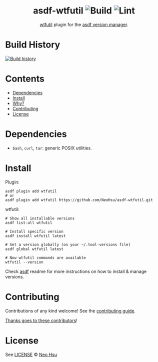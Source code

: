 <div align="center">

# asdf-wtfutil ![Build](https://github.com/NeoHsu/asdf-wtfutil/workflows/Build/badge.svg) ![Lint](https://github.com/NeoHsu/asdf-wtfutil/workflows/Lint/badge.svg)

[wtfutil](https://wtfutil.com/) plugin for the [asdf version manager](https://asdf-vm.com).

</div>

# Build History

[![Build history](https://buildstats.info/github/chart/NeoHsu/asdf-wtfutil?branch=master)](https://github.com/NeoHsu/asdf-wtfutil/actions)

# Contents

- [Dependencies](#dependencies)
- [Install](#install)
- [Why?](#why)
- [Contributing](#contributing)
- [License](#license)

# Dependencies

- `bash`, `curl`, `tar`: generic POSIX utilities.

# Install

Plugin:

```shell
asdf plugin add wtfutil
# or
asdf plugin add wtfutil https://github.com/NeoHsu/asdf-wtfutil.git
```

wtfutil:

```shell
# Show all installable versions
asdf list-all wtfutil

# Install specific version
asdf install wtfutil latest

# Set a version globally (on your ~/.tool-versions file)
asdf global wtfutil latest

# Now wtfutil commands are available
wtfutil --version
```

Check [asdf](https://github.com/asdf-vm/asdf) readme for more instructions on how to
install & manage versions.

# Contributing

Contributions of any kind welcome! See the [contributing guide](contributing.md).

[Thanks goes to these contributors](https://github.com/NeoHsu/asdf-wtfutil/graphs/contributors)!

# License

See [LICENSE](LICENSE) © [Neo Hsu](https://github.com/NeoHsu/)
